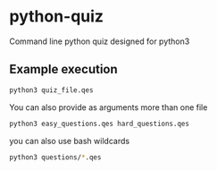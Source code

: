 python-quiz
==================

Command line python quiz designed for python3

Example execution
-------------------

```bash
python3 quiz_file.qes
```

You can also provide as arguments more than one file

```bash
python3 easy_questions.qes hard_questions.qes
```

you can also use bash wildcards 

```bash
python3 questions/*.qes
```
